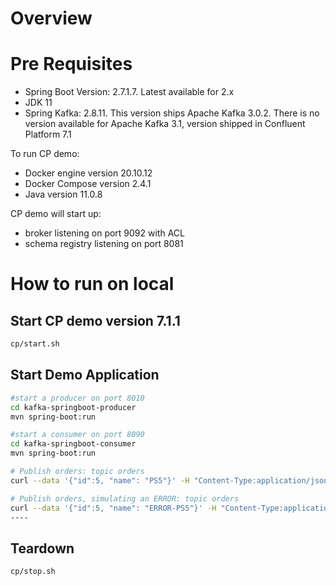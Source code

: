 # Overview

# Pre Requisites

 - Spring Boot Version: 2.7.1.7. Latest available for 2.x
 - JDK 11
 - Spring Kafka: 2.8.11. This version ships Apache Kafka 3.0.2. There is no version available for Apache Kafka 3.1, version shipped in Confluent Platform 7.1

To run CP demo:

 - Docker engine version 20.10.12
 - Docker Compose version 2.4.1
 - Java version 11.0.8

CP demo will start up:

 - broker listening on port 9092 with ACL
 - schema registry listening on port 8081


# How to run on local

## Start CP demo version 7.1.1

```bash
cp/start.sh
```

## Start Demo Application

```bash
#start a producer on port 8010
cd kafka-springboot-producer
mvn spring-boot:run

#start a consumer on port 8090
cd kafka-springboot-consumer
mvn spring-boot:run

# Publish orders: topic orders
curl --data '{"id":5, "name": "PS5"}' -H "Content-Type:application/json" http://localhost:8010/api/order

# Publish orders, simulating an ERROR: topic orders
curl --data '{"id":5, "name": "ERROR-PS5"}' -H "Content-Type:application/json" http://localhost:8010/api/order
----
```

## Teardown

```bash
cp/stop.sh
```